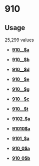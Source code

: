 # 910

## Usage

25,299 values

-   **[910\_\_$a](../../tags/910/910__a-1.md)**  

-   **[910\_\_$b](../../tags/910/910__b-2.md)**  

-   **[910\_\_$d](../../tags/910/910__d-3.md)**  

-   **[910\_\_$e](../../tags/910/910__e-4.md)**  

-   **[910\_\_$g](../../tags/910/910__g-5.md)**  

-   **[910\_\_$c](../../tags/910/910__c-6.md)**  

-   **[910\_\_$t](../../tags/910/910__t-7.md)**  

-   **[9102\_$a](../../tags/910/9102_a-8.md)**  

-   **[91010$a](../../tags/910/91010a-9.md)**  

-   **[9101\_$a](../../tags/910/9101_a-10.md)**  

-   **[910\_0$a](../../tags/910/910_0a-11.md)**  

-   **[910\_0$b](../../tags/910/910_0b-12.md)**  


